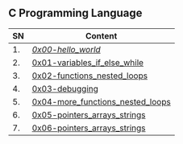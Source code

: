 ## C Programming Language
| SN | Content |
| ------ | ------ |
|1. |[*0x00-hello_world*](0x00-hello_world/)|
|2. |[0x01-variables_if_else_while](0x01-variables_if_else_while/)|
|3. |[0x02-functions_nested_loops](0x02-functions_nested_loops/)|
|4. |[0x03-debugging](0x03-debugging/)|
|5. |[0x04-more_functions_nested_loops](0x04-more_functions_nested_loops/)|
|6. |[0x05-pointers_arrays_strings](0x05-pointers_arrays_strings/)|
|7. |[0x06-pointers_arrays_strings](0x06-pointers_arrays_strings/)|
